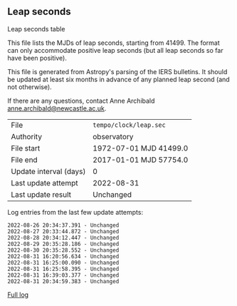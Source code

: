 
## Leap seconds

Leap seconds table

This file lists the MJDs of leap seconds, starting from 41499.
The format can only accommodate positive leap seconds (but all
leap seconds so far have been positive).

This file is generated from Astropy's parsing of the IERS
bulletins. It should be updated at least six months in advance
of any planned leap second (and not otherwise).

If there are any questions, contact Anne Archibald
<anne.archibald@newcastle.ac.uk>.

|     |     |
|:--- |:--- |
| File | `tempo/clock/leap.sec` |
| Authority | observatory |
| File start | 1972-07-01 MJD 41499.0 |
| File end | 2017-01-01 MJD 57754.0 |
| Update interval (days) | 0 |
| Last update attempt | 2022-08-31 |
| Last update result | Unchanged |

Log entries from the last few update attempts:
```
2022-08-26 20:34:37.391 - Unchanged
2022-08-27 20:33:44.872 - Unchanged
2022-08-28 20:34:12.447 - Unchanged
2022-08-29 20:35:28.186 - Unchanged
2022-08-30 20:35:28.552 - Unchanged
2022-08-31 16:20:56.634 - Unchanged
2022-08-31 16:25:00.090 - Unchanged
2022-08-31 16:25:58.395 - Unchanged
2022-08-31 16:39:03.377 - Unchanged
2022-08-31 20:34:59.383 - Unchanged
```
[Full log](https://raw.githubusercontent.com/ipta/pulsar-clock-corrections/main/log/tempo/clock/leap.sec.log)
